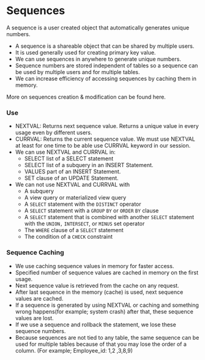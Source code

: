 # Sequences

 A sequence is a user created object that automatically generates unique numbers. 

- A sequence is a shareable object that can be shared by multiple users. 
- It is used generally used for creating primary key value.      
- We can use sequences in anywhere to generate unique numbers. 
- Sequence numbers are stored independent of tables so a sequence can be used by multiple users     and for multiple tables. 
- We can increase efficiency of accessing sequences by caching them in memory. 

More on sequences creation & modification can be found here.

### Use

* NEXTVAL: Returns next sequence value. Returns a unique value in every usage even by different users. 
* CURRVAL: Returns the current sequence value. We must use NEXTVAL at least for one time to be able use CURRVAL keyword in our session. 
* We can use NEXTVAL and CURRVAL in: 
  * SELECT list of a SELECT statement
  * SELECT list of a subquery in an INSERT Statement. 
  * VALUES part of an INSERT Statement. 
  * SET clause of an UPDATE Statement. 
* We can not use NEXTVAL and CURRVAL with
  * A subquery
  * A view query or materialized view query
  * A `SELECT` statement with the `DISTINCT` operator
  * A `SELECT` statement with a `GROUP` `BY` or `ORDER` `BY` clause
  * A `SELECT` statement that is combined with another `SELECT` statement with the `UNION,` `INTERSECT`, or `MINUS` set operator
  * The `WHERE` clause of a `SELECT` statement
  * The condition of a `CHECK` constraint

### Sequence Caching 

* We use caching sequence values in memory for faster access. 
* Specified number of sequence values are cached in memory on the first usage. 
* Next sequence value is retrieved from the cache on any request. 
* After last sequence in the memory (cache) is used, next sequence values are cached. 
* If a sequence is generated by using NEXTVAL or caching and something wrong happens(for example; system crash) after that, these sequence values are lost. 
* If we use a sequence and rollback the statement, we lose these sequence numbers. 
* Because sequences are not tied to any table, the same sequence can be used for multiple tables because of that you may lose the order of a column. (For example; Employee_id: 1,2 ,3,8,9) 